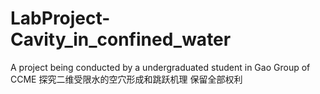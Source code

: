 # LabProject-Cavity_in_confined_water
A project being conducted by a undergraduated student in Gao Group of CCME
探究二维受限水的空穴形成和跳跃机理
保留全部权利
